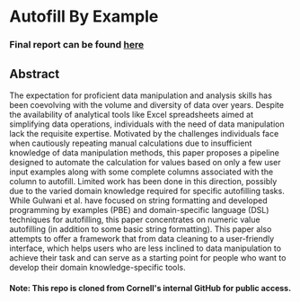 # Autofill By Example
### Final report can be found [here](https://github.com/aryas0ng/autofill-by-example/blob/main/Autofilling_by_Example.pdf)
## Abstract
The expectation for proficient data manipulation and analysis skills has been coevolving with the volume and diversity of data over years. Despite the availability of analytical tools like Excel spreadsheets aimed at simplifying data operations, individuals with the need of data manipulation lack the requisite expertise. Motivated by the challenges individuals face when cautiously repeating manual calculations due to insufficient knowledge of data manipulation methods, this paper proposes a pipeline designed to automate the calculation for values based on only a few user input examples along with some complete columns associated with the column to autofill. Limited work has been done in this direction, possibly due to the varied domain knowledge required for specific autofilling tasks. While Gulwani et al. have focused on string formatting and developed programming by examples (PBE) and domain-specific language (DSL) techniques for autofilling, this paper concentrates on numeric value autofilling (in addition to some basic string formatting). This paper also attempts to offer a framework that from data cleaning to a user-friendly interface, which helps users who are less inclined to data manipulation to achieve their task and can serve as a starting point for people who want to develop their domain knowledge-specific tools.

#### Note: This repo is cloned from Cornell's internal GitHub for public access.
